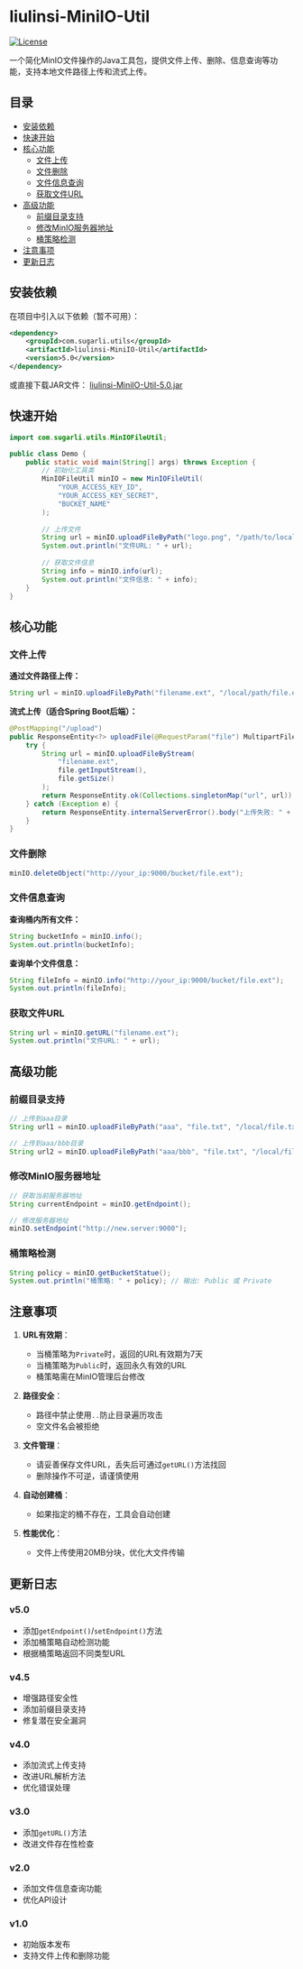 # liulinsi-MiniIO-Util

[![License](https://img.shields.io/badge/License-MIT-blue.svg)](https://opensource.org/licenses/MIT)

一个简化MinIO文件操作的Java工具包，提供文件上传、删除、信息查询等功能，支持本地文件路径上传和流式上传。

## 目录
- [安装依赖](#安装依赖)
- [快速开始](#快速开始)
- [核心功能](#核心功能)
  - [文件上传](#文件上传)
  - [文件删除](#文件删除)
  - [文件信息查询](#文件信息查询)
  - [获取文件URL](#获取文件url)
- [高级功能](#高级功能)
  - [前缀目录支持](#前缀目录支持)
  - [修改MinIO服务器地址](#修改minio服务器地址)
  - [桶策略检测](#桶策略检测)
- [注意事项](#注意事项)
- [更新日志](#更新日志)

## 安装依赖

在项目中引入以下依赖（暂不可用）：

```xml
<dependency>
    <groupId>com.sugarli.utils</groupId>
    <artifactId>liulinsi-MiniIO-Util</artifactId>
    <version>5.0</version>
</dependency>
```

或直接下载JAR文件：
[liulinsi-MiniIO-Util-5.0.jar](http://oss.sugarli.top:9000/aaa/liulinsi-MiniIO-Util-5.0.jar)

## 快速开始

```java
import com.sugarli.utils.MinIOFileUtil;

public class Demo {
    public static void main(String[] args) throws Exception {
        // 初始化工具类
        MinIOFileUtil minIO = new MinIOFileUtil(
            "YOUR_ACCESS_KEY_ID", 
            "YOUR_ACCESS_KEY_SECRET", 
            "BUCKET_NAME"
        );
        
        // 上传文件
        String url = minIO.uploadFileByPath("logo.png", "/path/to/local/logo.png");
        System.out.println("文件URL: " + url);
        
        // 获取文件信息
        String info = minIO.info(url);
        System.out.println("文件信息: " + info);
    }
}
```

## 核心功能

### 文件上传

**通过文件路径上传：**
```java
String url = minIO.uploadFileByPath("filename.ext", "/local/path/file.ext");
```

**流式上传（适合Spring Boot后端）：**
```java
@PostMapping("/upload")
public ResponseEntity<?> uploadFile(@RequestParam("file") MultipartFile file) {
    try {
        String url = minIO.uploadFileByStream(
            "filename.ext", 
            file.getInputStream(), 
            file.getSize()
        );
        return ResponseEntity.ok(Collections.singletonMap("url", url));
    } catch (Exception e) {
        return ResponseEntity.internalServerError().body("上传失败: " + e.getMessage());
    }
}
```

### 文件删除
```java
minIO.deleteObject("http://your_ip:9000/bucket/file.ext");
```

### 文件信息查询

**查询桶内所有文件：**
```java
String bucketInfo = minIO.info();
System.out.println(bucketInfo);
```

**查询单个文件信息：**
```java
String fileInfo = minIO.info("http://your_ip:9000/bucket/file.ext");
System.out.println(fileInfo);
```

### 获取文件URL
```java
String url = minIO.getURL("filename.ext");
System.out.println("文件URL: " + url);
```

## 高级功能

### 前缀目录支持
```java
// 上传到aaa目录
String url1 = minIO.uploadFileByPath("aaa", "file.txt", "/local/file.txt");

// 上传到aaa/bbb目录
String url2 = minIO.uploadFileByPath("aaa/bbb", "file.txt", "/local/file.txt");
```

### 修改MinIO服务器地址
```java
// 获取当前服务器地址
String currentEndpoint = minIO.getEndpoint();

// 修改服务器地址
minIO.setEndpoint("http://new.server:9000");
```

### 桶策略检测
```java
String policy = minIO.getBucketStatue();
System.out.println("桶策略: " + policy); // 输出: Public 或 Private
```

## 注意事项

1. **URL有效期**：
   - 当桶策略为`Private`时，返回的URL有效期为7天
   - 当桶策略为`Public`时，返回永久有效的URL
   - 桶策略需在MinIO管理后台修改

2. **路径安全**：
   - 路径中禁止使用`..`防止目录遍历攻击
   - 空文件名会被拒绝

3. **文件管理**：
   - 请妥善保存文件URL，丢失后可通过`getURL()`方法找回
   - 删除操作不可逆，请谨慎使用

4. **自动创建桶**：
   - 如果指定的桶不存在，工具会自动创建

5. **性能优化**：
   - 文件上传使用20MB分块，优化大文件传输

## 更新日志

### v5.0
- 添加`getEndpoint()`/`setEndpoint()`方法
- 添加桶策略自动检测功能
- 根据桶策略返回不同类型URL

### v4.5
- 增强路径安全性
- 添加前缀目录支持
- 修复潜在安全漏洞

### v4.0
- 添加流式上传支持
- 改进URL解析方法
- 优化错误处理

### v3.0
- 添加`getURL()`方法
- 改进文件存在性检查

### v2.0
- 添加文件信息查询功能
- 优化API设计

### v1.0
- 初始版本发布
- 支持文件上传和删除功能

